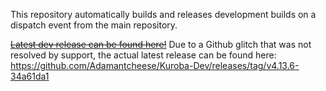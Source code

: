 This repository automatically builds and releases development builds on a dispatch event from the main repository.

~~[Latest dev release can be found here!](https://github.com/Adamantcheese/Kuroba-Dev/releases/)~~
Due to a Github glitch that was not resolved by support, the actual latest release can be found here: https://github.com/Adamantcheese/Kuroba-Dev/releases/tag/v4.13.6-34a61da1
